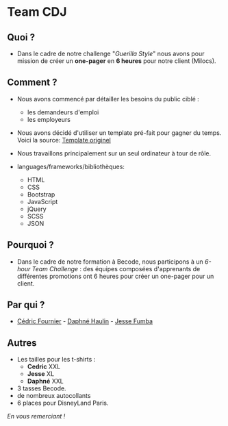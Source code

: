# Team CDJ

## Quoi ?

- Dans le cadre de notre challenge "*Guerilla Style*" nous avons pour mission de créer un **one-pager** en **6 heures** pour notre client (Milocs).

## Comment ?

- Nous avons commencé par détailler les besoins du public ciblé :
  - les demandeurs d'emploi
  - les employeurs


- Nous avons décidé d'utiliser un template pré-fait pour gagner du temps. Voici la source: [Template originel](https://github.com/BlackrockDigital/startbootstrap-resume)

- Nous travaillons principalement sur un seul ordinateur à tour de rôle.

- languages/frameworks/bibliothèques:
  - HTML
  - CSS
  - Bootstrap
  - JavaScript
  - jQuery
  - SCSS
  - JSON

## Pourquoi ?

- Dans le cadre de notre formation à Becode, nous participons à un *6-hour Team Challenge* : des équipes composées d'apprenants de différentes promotions ont 6 heures pour créer un one-pager pour un client.


## Par qui ?

- [Cédric Fournier](https://github.com/Cedric-Fournier) - [Daphné Haulin](https://github.com/haulindaphne) - [Jesse Fumba](https://github.com/JFumba)

## Autres

- Les tailles pour les t-shirts :
  - **Cedric** XXL
  - **Jesse** XL
  - **Daphné** XXL
- 3 tasses Becode.
- de nombreux autocollants
- 6 places pour DisneyLand Paris.

*En vous remerciant !*
